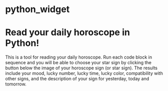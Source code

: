 # python_widget
# Read your daily horoscope in Python!

This is a tool for reading your daily horoscope. Run each code block in sequence and you will be able to choose your star sign by clicking the button below the image of your horoscope sign (or star sign). The results include your mood, lucky number, lucky time, lucky color, compatibility with other signs, and the description of your sign for yesterday, today and tomorrow.
